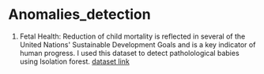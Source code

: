 # Anomalies_detection

1. Fetal Health: Reduction of child mortality is reflected in several of the United Nations' Sustainable Development Goals and is a key indicator of human progress. I used this dataset to detect patholological babies using Isolation forest. [dataset link](https://www.kaggle.com/datasets/andrewmvd/fetal-health-classification)
